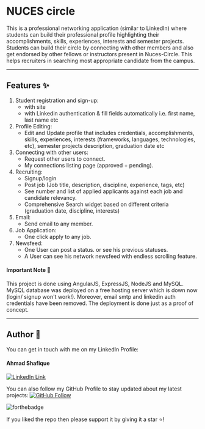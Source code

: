 <h1>NUCES circle</h1>

<p>
  This is a professional networking application (similar to
LinkedIn) where students can build their professional profile highlighting their
accomplishments, skills, experiences, interests and semester projects. Students
can build their circle by connecting with other members and also get endorsed
by other fellows or instructors present in Nuces-Circle. This helps recruiters in
searching most appropriate candidate from the campus.
</p>

<hr>

## Features ✨

1) Student registration and sign-up:
    - with site
    - with Linkedin authentication & fill fields automatically i.e. first name, last
    name etc
2) Profile Editing:
    - Edit and Update profile that includes credentials, accomplishments, skills,
    experiences, interests (frameworks, languages, technologies, etc), semester
    projects description, graduation date etc
3) Connecting with other users:
    - Request other users to connect.
    - My connections listing page (approved + pending).
4) Recruiting:
    - Signup/login
    - Post job (Job title, description, discipline, experience, tags, etc)
    - See number and list of applied applicants against each job and candidate
    relevancy.
    - Comprehensive Search widget based on different criteria (graduation date,
    discipline, interests)
5) Email:
    - Send email to any member.
6) Job Application:
    - One click apply to any job.
7) Newsfeed:
    - One User can post a status. or see his previous statuses.
    - A User can see his network newsfeed with endless scrolling feature.

#### Important Note 📝

This project is done using AngularJS, ExpressJS, NodeJS and MySQL. MySQL database was deployed on a free hosting server which is down now (login/ signup won't work!). Moreover, email smtp and linkedin auth credentials have been removed. The deployment is done just as a proof of concept.

<hr>

## Author 👋

You can get in touch with me on my LinkedIn Profile:

#### Ahmad Shafique

[![LinkedIn Link](https://img.shields.io/badge/Connect-ahmadshafique-blue.svg?logo=linkedin&longCache=true&style=social&label=Connect)](https://www.linkedin.com/in/ahmad-shafique)

You can also follow my GitHub Profile to stay updated about my latest projects: [![GitHub Follow](https://img.shields.io/badge/Connect-ahmadshafique-blue.svg?logo=Github&longCache=true&style=social&label=Follow)](https://github.com/ahmadshafique)

![forthebadge](https://forthebadge.com/images/badges/built-with-love.svg)

If you liked the repo then please support it by giving it a star ⭐!
